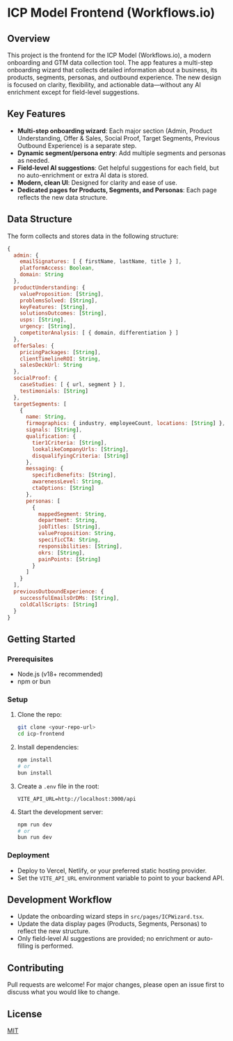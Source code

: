 # ICP Model Frontend (Workflows.io)

## Overview

This project is the frontend for the ICP Model (Workflows.io), a modern onboarding and GTM data collection tool. The app features a multi-step onboarding wizard that collects detailed information about a business, its products, segments, personas, and outbound experience. The new design is focused on clarity, flexibility, and actionable data—without any AI enrichment except for field-level suggestions.

## Key Features

- **Multi-step onboarding wizard**: Each major section (Admin, Product Understanding, Offer & Sales, Social Proof, Target Segments, Previous Outbound Experience) is a separate step.
- **Dynamic segment/persona entry**: Add multiple segments and personas as needed.
- **Field-level AI suggestions**: Get helpful suggestions for each field, but no auto-enrichment or extra AI data is stored.
- **Modern, clean UI**: Designed for clarity and ease of use.
- **Dedicated pages for Products, Segments, and Personas**: Each page reflects the new data structure.

## Data Structure

The form collects and stores data in the following structure:

```js
{
  admin: {
    emailSignatures: [ { firstName, lastName, title } ],
    platformAccess: Boolean,
    domain: String
  },
  productUnderstanding: {
    valueProposition: [String],
    problemsSolved: [String],
    keyFeatures: [String],
    solutionsOutcomes: [String],
    usps: [String],
    urgency: [String],
    competitorAnalysis: [ { domain, differentiation } ]
  },
  offerSales: {
    pricingPackages: [String],
    clientTimelineROI: String,
    salesDeckUrl: String
  },
  socialProof: {
    caseStudies: [ { url, segment } ],
    testimonials: [String]
  },
  targetSegments: [
    {
      name: String,
      firmographics: { industry, employeeCount, locations: [String] },
      signals: [String],
      qualification: {
        tier1Criteria: [String],
        lookalikeCompanyUrls: [String],
        disqualifyingCriteria: [String]
      },
      messaging: {
        specificBenefits: [String],
        awarenessLevel: String,
        ctaOptions: [String]
      },
      personas: [
        {
          mappedSegment: String,
          department: String,
          jobTitles: [String],
          valueProposition: String,
          specificCTA: String,
          responsibilities: [String],
          okrs: [String],
          painPoints: [String]
        }
      ]
    }
  ],
  previousOutboundExperience: {
    successfulEmailsOrDMs: [String],
    coldCallScripts: [String]
  }
}
```

## Getting Started

### Prerequisites
- Node.js (v18+ recommended)
- npm or bun

### Setup
1. Clone the repo:
   ```sh
   git clone <your-repo-url>
   cd icp-frontend
   ```
2. Install dependencies:
   ```sh
   npm install
   # or
   bun install
   ```
3. Create a `.env` file in the root:
   ```env
   VITE_API_URL=http://localhost:3000/api
   ```
4. Start the development server:
   ```sh
   npm run dev
   # or
   bun run dev
   ```

### Deployment
- Deploy to Vercel, Netlify, or your preferred static hosting provider.
- Set the `VITE_API_URL` environment variable to point to your backend API.

## Development Workflow
- Update the onboarding wizard steps in `src/pages/ICPWizard.tsx`.
- Update the data display pages (Products, Segments, Personas) to reflect the new structure.
- Only field-level AI suggestions are provided; no enrichment or auto-filling is performed.

## Contributing
Pull requests are welcome! For major changes, please open an issue first to discuss what you would like to change.

## License
[MIT](LICENSE)
